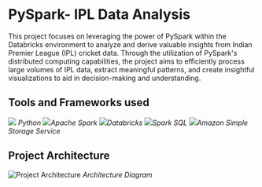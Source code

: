 # PySpark- IPL Data Analysis
This project focuses on leveraging the power of PySpark within the Databricks environment to analyze and derive valuable insights from Indian Premier League (IPL) cricket data. Through the utilization of PySpark's distributed computing capabilities, the project aims to efficiently process large volumes of IPL data, extract meaningful patterns, and create insightful visualizations to aid in decision-making and understanding.

## Tools and Frameworks used
![](https://i.postimg.cc/1XsBYLKN/pngwing-com-3.png)
*Python* 
![](https://i.postimg.cc/L6B5pG38/pngwing-com-2-2.png)*Apache Spark* ![](https://i.postimg.cc/ydYXmF6F/pngwing-com-1-1.png)*Databricks* ![](https://i.postimg.cc/gJ6pzt1J/spark-sql-logo.png)*Spark SQL* ![](https://i.postimg.cc/NfDyTLPc/download.jpg)*Amazon Simple Storage Service*

## Project Architecture
![Project Architecture](https://i.postimg.cc/QNcSpRwh/Spark-IPL-Data-Analysis-Project-Architecture.jpg)
*Architecture Diagram*
